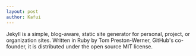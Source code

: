 ```yaml
---
layout: post
author: Kafui
---
```


Jekyll is a simple, blog-aware, static site generator for personal, project, or organization sites. Written in Ruby by Tom Preston-Werner, GitHub's co-founder, it is distributed under the open source MIT license.